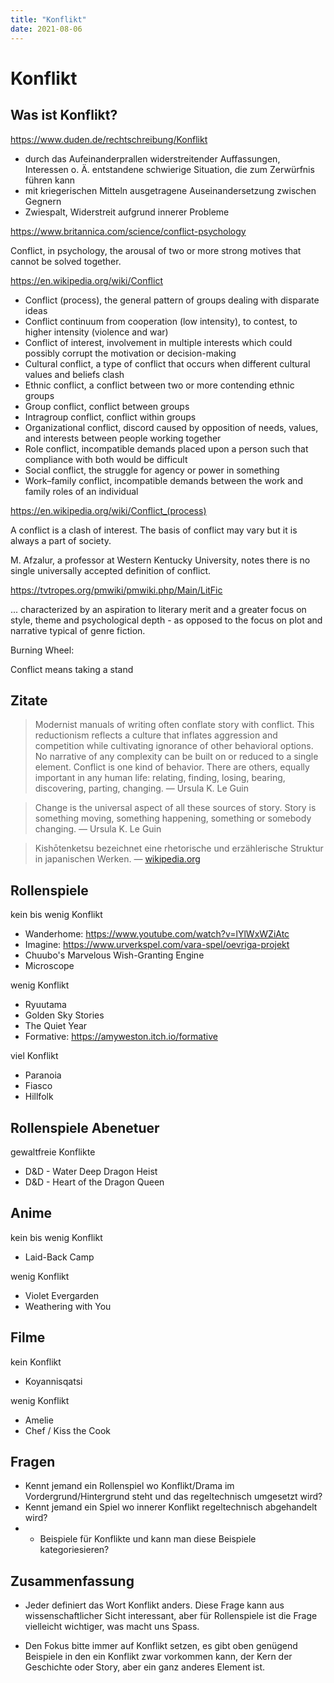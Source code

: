 ```yaml
---
title: "Konflikt"
date: 2021-08-06
---
```


# Konflikt

## Was ist Konflikt?

https://www.duden.de/rechtschreibung/Konflikt

- durch das Aufeinanderprallen widerstreitender Auffassungen, Interessen o. Ä. entstandene schwierige Situation, die zum Zerwürfnis führen kann
- mit kriegerischen Mitteln ausgetragene Auseinandersetzung zwischen Gegnern
- Zwiespalt, Widerstreit aufgrund innerer Probleme

https://www.britannica.com/science/conflict-psychology

Conflict, in psychology, the arousal of two or more strong motives that cannot be solved together.

https://en.wikipedia.org/wiki/Conflict

- Conflict (process), the general pattern of groups dealing with disparate ideas
- Conflict continuum from cooperation (low intensity), to contest, to higher intensity (violence and war)
- Conflict of interest, involvement in multiple interests which could possibly corrupt the motivation or decision-making
- Cultural conflict, a type of conflict that occurs when different cultural values and beliefs clash
- Ethnic conflict, a conflict between two or more contending ethnic groups
- Group conflict, conflict between groups
- Intragroup conflict, conflict within groups
- Organizational conflict, discord caused by opposition of needs, values, and interests between people working together
- Role conflict, incompatible demands placed upon a person such that compliance with both would be difficult
- Social conflict, the struggle for agency or power in something
- Work–family conflict, incompatible demands between the work and family roles of an individual

https://en.wikipedia.org/wiki/Conflict_(process)

A conflict is a clash of interest. The basis of conflict may vary but it is always a part of society.

M. Afzalur, a professor at Western Kentucky University, notes there is no single universally accepted definition of conflict.

https://tvtropes.org/pmwiki/pmwiki.php/Main/LitFic

... characterized by an aspiration to literary merit and a greater focus on style, theme and psychological depth - as opposed to the focus on plot and narrative typical of genre fiction.

Burning Wheel:

Conflict means taking a stand

## Zitate

> Modernist manuals of writing often conflate story with conflict. This reductionism reflects a culture that inflates aggression and competition while cultivating ignorance of other behavioral options. No narrative of any complexity can be built on or reduced to a single element. Conflict is one kind of behavior. There are others, equally important in any human life: relating, finding, losing, bearing, discovering, parting, changing. — Ursula K. Le Guin

> Change is the universal aspect of all these sources of story. Story is something moving, something happening, something or somebody changing. — Ursula K. Le Guin

> Kishōtenketsu bezeichnet eine rhetorische und erzählerische Struktur in japanischen Werken. — [wikipedia.org](https://de.wikipedia.org/wiki/Kish%C5%8Dtenketsu)

## Rollenspiele

kein bis wenig Konflikt

- Wanderhome: https://www.youtube.com/watch?v=lYlWxWZiAtc
- Imagine: https://www.urverkspel.com/vara-spel/oevriga-projekt
- Chuubo's Marvelous Wish-Granting Engine
- Microscope

wenig Konflikt

- Ryuutama
- Golden Sky Stories
- The Quiet Year
- Formative: https://amyweston.itch.io/formative

viel Konflikt

- Paranoia
- Fiasco
- Hillfolk

## Rollenspiele Abenetuer

gewaltfreie Konflikte

- D&D - Water Deep Dragon Heist
- D&D - Heart of the Dragon Queen

## Anime

kein bis wenig Konflikt

- Laid-Back Camp

wenig Konflikt

- Violet Evergarden
- Weathering with You

## Filme

kein Konflikt

- Koyannisqatsi

wenig Konflikt

- Amelie
- Chef / Kiss the Cook

## Fragen

- Kennt jemand ein Rollenspiel wo Konflikt/Drama im Vordergrund/Hintergrund steht und das regeltechnisch umgesetzt wird?
- Kennt jemand ein Spiel wo innerer Konflikt regeltechnisch abgehandelt wird?
- - Beispiele für Konflikte und kann man diese Beispiele kategoriesieren?

## Zusammenfassung

- Jeder definiert das Wort Konflikt anders. Diese Frage kann aus wissenschaftlicher Sicht interessant, aber für Rollenspiele ist die Frage vielleicht wichtiger, was macht uns Spass.

- Den Fokus bitte immer auf Konflikt setzen, es gibt oben genügend Beispiele in den ein Konflikt zwar vorkommen kann, der Kern der Geschichte oder Story, aber ein ganz anderes Element ist.
